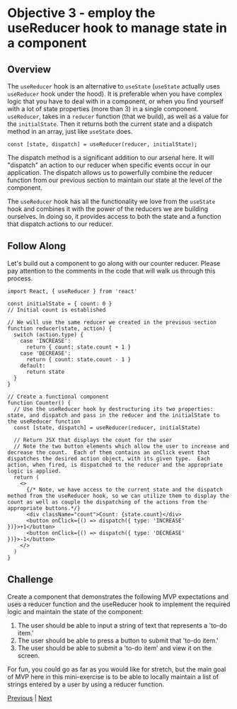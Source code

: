 # Objective 3 - employ the useReducer hook to manage state in a component

##  Overview

The ```useReducer``` hook is an alternative to ```useState``` (```useState``` actually uses ```useReducer``` hook under the hood). It is preferable when you have complex logic that you have to deal with in a component, or when you find yourself with a lot of state properties (more than 3) in a single component. ```useReducer```, takes in a ```reducer``` function (that we build), as well as a value for the ```initialState```. Then it returns both the current state and a dispatch method in an array, just like ```useState``` does.

```
const [state, dispatch] = useReducer(reducer, initialState);
```

The dispatch method is a significant addition to our arsenal here. It will "dispatch" an action to our reducer when specific events occur in our application. The dispatch allows us to powerfully combine the reducer function from our previous section to maintain our state at the level of the component.

The ```useReducer``` hook has all the functionality we love from the ```useState``` hook and combines it with the power of the reducers we are building ourselves. In doing so, it provides access to both the state and a function that dispatch actions to our reducer.

## Follow Along

Let's build out a component to go along with our counter reducer. Please pay attention to the comments in the code that will walk us through this process.

```
import React, { useReducer } from 'react'

const initialState = { count: 0 }
// Initial count is established

// We will use the same reducer we created in the previous section
function reducer(state, action) {
  switch (action.type) {
    case 'INCREASE':
      return { count: state.count + 1 }
    case 'DECREASE':
      return { count: state.count - 1 }
    default:
      return state
  }
}

// Create a functional component
function Counter() {
  // Use the useReducer hook by destructuring its two properties: state, and dispatch and pass in the reducer and the initialState to the useReducer function
  const [state, dispatch] = useReducer(reducer, initialState)

  // Return JSX that displays the count for the user
  // Note the two button elements which allow the user to increase and decrease the count.  Each of them contains an onClick event that dispatches the desired action object, with its given type.  Each action, when fired, is dispatched to the reducer and the appropriate logic is applied.
  return (
    <>
      {/* Note, we have access to the current state and the dispatch method from the useReducer hook, so we can utilize them to display the count as well as couple the dispatching of the actions from the appropriate buttons.*/}
      <div className="count">Count: {state.count}</div>
      <button onClick={() => dispatch({ type: 'INCREASE' })}>+1</button>
      <button onClick={() => dispatch({ type: 'DECREASE' })}>-1</button>
    </>
  )
}
```
## Challenge

Create a component that demonstrates the following MVP expectations and uses a reducer function and the useReducer hook to implement the required logic and maintain the state of the component:

1.  The user should be able to input a string of text that represents a 'to-do item.'
2.  The user should be able to press a button to submit that 'to-do item.'
3.  The user should be able to submit a 'to-do item' and view it on the screen.

For fun, you could go as far as you would like for stretch, but the main goal of MVP here in this mini-exercise is to be able to locally maintain a list of strings entered by a user by using a reducer function.





[Previous](./Object_2.md) | [Next](./Project.md)


